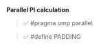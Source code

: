 **Parallel PI calculation**

> :white_check_mark: #pragma omp parallel 

> :white_check_mark: #define PADDING
